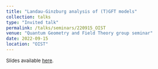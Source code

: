 ```yaml
---
title: "Landau-Ginzburg analysis of (T)GFT models"
collection: talks
type: "Invited talk"
permalink: /talks/seminars/220915_OIST
venue: "Quantum Geometry and Field Theory group seminar"
date: 2022-09-15
location: "OIST"
---
```


<span style="font-size: small">Slides available [here](http://marchetti-luca.github.io/files/220915_OIST_slides.pdf).</span>
